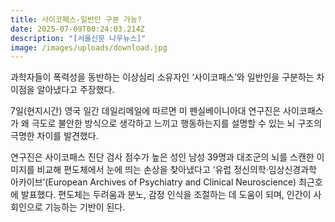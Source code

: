 ```yaml
---
title: 사이코패스-일반인 구분 가능?
date: 2025-07-09T00:24:03.214Z
description: "[서울신문 나우뉴스]"
image: /images/uploads/download.jpg
---
```

과학자들이 폭력성을 동반하는 이상심리 소유자인 ‘사이코패스’와 일반인을 구분하는 차이점을 알아냈다고 주장했다.

7일(현지시간) 영국 일간 데일리메일에 따르면 미 펜실베이니아대 연구진은 사이코패스가 왜 극도로 불안한 방식으로 생각하고 느끼고 행동하는지를 설명할 수 있는 뇌 구조의 극명한 차이를 발견했다.

연구진은 사이코패스 진단 검사 점수가 높은 성인 남성 39명과 대조군의 뇌를 스캔한 이미지를 비교해 편도체에서 눈에 띄는 손상을 찾아냈다고 ‘유럽 정신의학·임상신경과학 아카이브’(European Archives of Psychiatry and Clinical Neuroscience) 최근호에 발표했다. 편도체는 두려움과 분노, 감정 인식을 조절하는 데 도움이 되며, 인간이 사회인으로 기능하는 기반이 된다.

